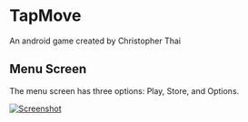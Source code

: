 # TapMove
An android game created by Christopher Thai

## Menu Screen

The menu screen has three options: Play, Store, and Options.

[![Screenshot](Screenshot.gif)](https://media.giphy.com/media/WdWoIdde2rJRK/giphy.gif)
